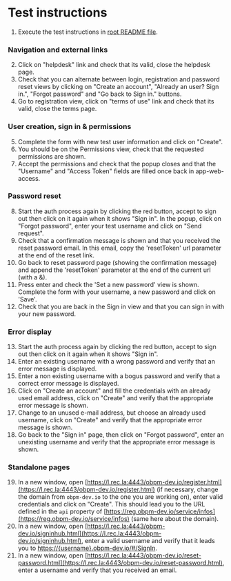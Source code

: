 # Test instructions

1. Execute the test instructions in [root README file](../README.md#Test).

### Navigation and external links

2. Click on "helpdesk" link and check that its valid, close the helpdesk page.
3. Check that you can alternate between login, registration and password reset views by clicking on "Create an account", "Already an user? Sign in.", "Forgot password" and "Go back to Sign in." buttons. 
4. Go to registration view, click on "terms of use" link and check that its valid, close the terms page.

### User creation, sign in & permissions

5. Complete the form with new test user information and click on "Create".
6. You should be on the Permissions view, check that the requested permissions are shown.
7. Accept the permissions and check that the popup closes and that the "Username" and "Access Token" fields are filled once back in app-web-access.

### Password reset

8. Start the auth process again by clicking the red button, accept to sign out then click on it again when it shows "Sign in". In the popup, click on "Forgot password", enter your test username and click on "Send request".
9. Check that a confirmation message is shown and that you received the reset password email. In this email, copy the 'resetToken' url parameter at the end of the reset link.
10. Go back to reset password page (showing the confirmation message) and append the 'resetToken' parameter at the end of the current url (with a &).
11. Press enter and check the 'Set a new password' view is shown. Complete the form with your username, a new password and click on 'Save'.
12. Check that you are back in the Sign in view and that you can sign in with your new password.

### Error display

13. Start the auth process again by clicking the red button, accept to sign out then click on it again when it shows "Sign in". 
14. Enter an existing username with a wrong password and verify that an error message is displayed.
15. Enter a non existing username with a bogus password and verify that a correct error message is displayed.
16. Click on "Create an account" and fill the credentials with an already used email address, click on "Create" and verify that the appropriate error message is shown.
17. Change to an unused e-mail address, but choose an already used username, click on "Create" and verify that the appropriate error message is shown.
18. Go back to the "Sign in" page, then click on "Forgot password", enter an unexisting username and verify that the appropriate error message is shown.

### Standalone pages

19. In a new window, open [https://l.rec.la:4443/obpm-dev.io/register.html](https://l.rec.la:4443/obpm-dev.io/register.html) (if necessary, change the domain from `obpm-dev.io` to the one you are working on), enter valid credentials and click on "Create". This should lead you to the URL defined in the `api` property of [https://reg.obpm-dev.io/service/infos](https://reg.obpm-dev.io/service/infos) (same here about the domain).
20. In a new window, open [https://l.rec.la:4443/obpm-dev.io/signinhub.html](https://l.rec.la:4443/obpm-dev.io/signinhub.html), enter a valid username and verify that it leads you to [https://{username}.obpm-dev.io/#/SignIn](https://{username}.obpm-dev.io/#/SignIn).
21. In a new window, open [https://l.rec.la:4443/obpm-dev.io/reset-password.html](https://l.rec.la:4443/obpm-dev.io/reset-password.html), enter a username and verify that you received an email.

